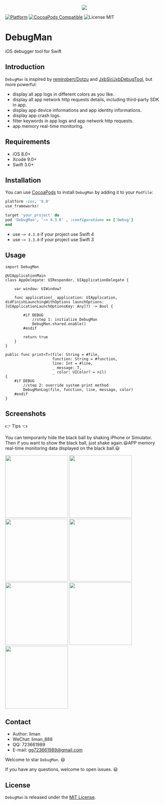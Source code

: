 <p align="center">
  <img src ="https://raw.githubusercontent.com/liman123/DebugMan/master/Sources/Resources/images/debugman_logo.png"/>
</p>

[![Platform](https://img.shields.io/cocoapods/p/DebugMan.svg?style=flat)](http://cocoadocs.org/docsets/DebugMan)
[![CocoaPods Compatible](https://img.shields.io/cocoapods/v/DebugMan.svg)](https://img.shields.io/cocoapods/v/DebugMan.svg)
<img src="https://img.shields.io/badge/license-MIT-blue.svg?style=flat" alt="License MIT"/>

# DebugMan

iOS debugger tool for Swift

## Introduction

`DebugMan` is inspired by [remirobert/Dotzu](https://github.com/remirobert/Dotzu) and [JxbSir/JxbDebugTool](https://github.com/JxbSir/JxbDebugTool), but more powerful:

- display all app logs in different colors as you like.
- display all app network http requests details, including third-party SDK in app.
- display app device informations and app identity informations.
- display app crash logs.
- filter keywords in app logs and app network http requests.
- app memory real-time monitoring.

## Requirements

- iOS 8.0+
- Xcode 9.0+
- Swift 3.0+

## Installation

You can use [CocoaPods](http://cocoapods.org/) to install `DebugMan` by adding it to your `Podfile`:

```ruby
platform :ios, '8.0'
use_frameworks!

target 'your_project' do
pod 'DebugMan', '~> 4.3.0' , :configurations => ['Debug']
end
```

- use `~> 4.3.0` if your project use Swift 4
- use `~> 3.3.0` if your project use Swift 3

## Usage

	import DebugMan
	
	@UIApplicationMain
	class AppDelegate: UIResponder, UIApplicationDelegate {
	
	    var window: UIWindow?
	
	    func application(_ application: UIApplication, didFinishLaunchingWithOptions launchOptions: [UIApplicationLaunchOptionsKey: Any]?) -> Bool {
	        
	        #if DEBUG
	            //step 1: initialize DebugMan
	            DebugMan.shared.enable()
	        #endif
	        
	        return true
	    }
	}
	
	public func print<T>(file: String = #file,
	                     function: String = #function,
	                     line: Int = #line,
	                     _ message: T,
	                     _ color: UIColor? = nil)
	{
	    #if DEBUG
	        //step 2: override system print method
	        DebugManLog(file, function, line, message, color)
	    #endif
	}

## Screenshots

👉 Tips 👈

You can temporarily hide the black ball by shaking iPhone or Simulator. Then if you want to show the black ball, just shake again.😃APP memory real-time monitoring data displayed on the black ball.😃

<img src="https://raw.githubusercontent.com/liman123/DebugMan/master/Screenshots/1.png" width="200">
<img src="https://raw.githubusercontent.com/liman123/DebugMan/master/Screenshots/2.png" width="200">
<img src="https://raw.githubusercontent.com/liman123/DebugMan/master/Screenshots/3.png" width="200">
<img src="https://raw.githubusercontent.com/liman123/DebugMan/master/Screenshots/4.png" width="200">
<img src="https://raw.githubusercontent.com/liman123/DebugMan/master/Screenshots/5.png" width="200">
<img src="https://raw.githubusercontent.com/liman123/DebugMan/master/Screenshots/6.png" width="200">
<img src="https://raw.githubusercontent.com/liman123/DebugMan/master/Screenshots/7.png" width="200">

## Contact

* Author: liman
* WeChat: liman_888
* QQ: 723661989
* E-mail: gg723661989@gmail.com

Welcome to star `DebugMan`. 😃

If you have any questions, welcome to open issues. 😃

## License

`DebugMan` is released under the [MIT License](http://www.opensource.org/licenses/MIT).
